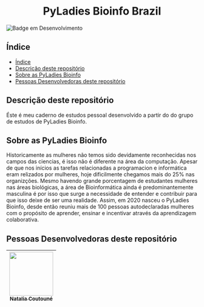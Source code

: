 <h1 align="center"> PyLadies Bioinfo Brazil </h1>  


![Badge em Desenvolvimento](http://img.shields.io/static/v1?label=STATUS&message=EM%20DESENVOLVIMENTO&color=GREEN&style=for-the-badge)   


## Índice 

* [Índice](#índice)
* [Descrição deste repositório](#descrição-do-repositorio)
* [Sobre as PyLadies Bioinfo](#sobre-as-pyladies-bioinfo)
* [Pessoas Desenvolvedoras deste repositório](#pessoas-desenvolvedoras)


## Descrição deste repositório   

Éste é meu caderno de estudos pessoal desenvolvido a partir do do grupo de estudos de PyLadies Bioinfo.   

## Sobre as PyLadies Bioinfo

Historicamente as mulheres não temos sido devidamente reconhecidas nos campos das ciencias, é isso não é diferente na área da computação. Apesar de que nos inícios as tarefas relacionadas a programacion e informática eram relizados por mulheres, hoje dificilmente chegamos mais do 25% nas organizções. Mesmo havendo grande porcentagem de estudantes mulheres nas áreas biológicas, a área de Bioinformática ainda é predominantemente masculina é por isso que surge a necessidade de entender e contribuir para que isso deixe de ser uma realidade. Assim, em 2020 nasceu o PyLadies Bioinfo, desde então reuniu mais de 100 pessoas autodeclaradas mulheres com o propósito de aprender, ensinar e incentivar através da aprendizagem colaborativa.


## Pessoas Desenvolvedoras deste repositório


| [<img src="https://avatars.githubusercontent.com/u/16027642?v=4" width=115><br><sub>Natalia Coutouné</sub>](https://github.com/nat-coutoune) |
| :---: |
